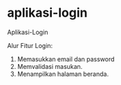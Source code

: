 # aplikasi-login
Aplikasi-Login

Alur Fitur Login:
1. Memasukkan email dan password
2. Memvalidasi masukan.
3. Menampilkan halaman beranda.
